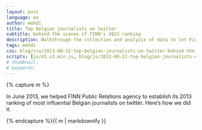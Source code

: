 ```yaml
---
layout: post
language: en
author: mehdi
title: Top Belgian journalists on twitter
subtitle: behind the scenes of FINN's 2013 ranking
description: Walkthrough the collection and analyzis of data to let Finn PR agency publish its yearly ranking of Belgian journalists on twitter
tags: mehdi
css: blog/css/2013-08-22-top-belgian-journalists-on-twitter-behind-the-scenes.css
scripts: [js/d3.v3.min.js, blog/js/2013-08-22-top-belgian-journalists-on-twitter-behind-the-scenes.js]
# thumbnail: 
# keywords: 
---
```


<div class="section">
{% capture m %}

<div id="chartArea" class="span10"></div>
<div class="row-fluid">
	<div class="span10">
		<div id="texts">
			<p> In June 2013, we helped FINN Public Relations agency to establish its 2013 ranking of most influential Belgian journalists on twitter. Here’s how we did it.
			</p>
		</div>
	</div>
	<div class="span1" id="next-container"></div>
</div>
<script>
 

</script>

{% endcapture %}{{ m | markdownify }}</div>


